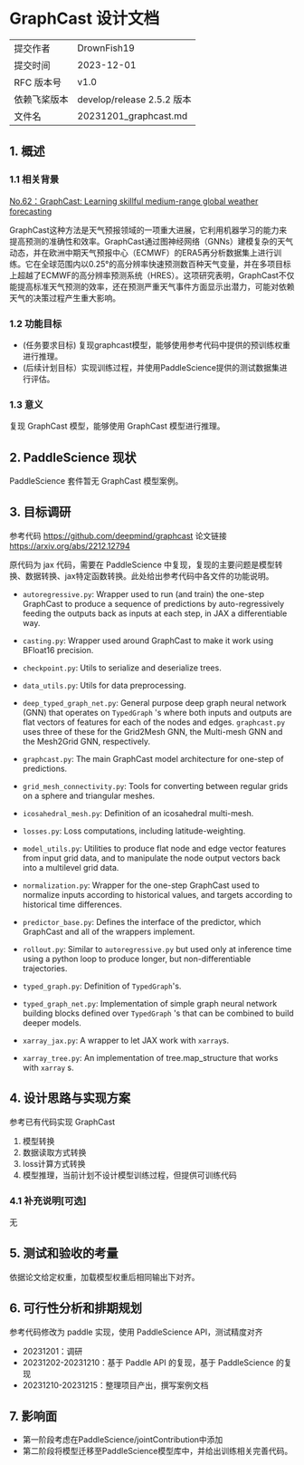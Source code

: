 # GraphCast 设计文档

|              |                            |
|--------------|----------------------------|
| 提交作者     | DrownFish19                     |
| 提交时间     | 2023-12-01                 |
| RFC 版本号   | v1.0                       |
| 依赖飞桨版本 | develop/release 2.5.2 版本 |
| 文件名       | 20231201_graphcast.md       |

## 1. 概述

### 1.1 相关背景

[No.62：GraphCast: Learning skillful medium-range global weather forecasting](https://github.com/PaddlePaddle/community/blob/master/hackathon/hackathon_5th/【PaddlePaddle%20Hackathon%205th】开源贡献个人挑战赛科学计算任务合集.md#no62graphcast-learning-skillful-medium-range-global-weather-forecasting)

GraphCast这种方法是天气预报领域的一项重大进展，它利用机器学习的能力来提高预测的准确性和效率。GraphCast通过图神经网络（GNNs）建模复杂的天气动态，并在欧洲中期天气预报中心（ECMWF）的ERA5再分析数据集上进行训练。它在全球范围内以0.25°的高分辨率快速预测数百种天气变量，并在多项目标上超越了ECMWF的高分辨率预测系统（HRES）。这项研究表明，GraphCast不仅能提高标准天气预测的效率，还在预测严重天气事件方面显示出潜力，可能对依赖天气的决策过程产生重大影响。

### 1.2 功能目标

* (任务要求目标) 复现graphcast模型，能够使用参考代码中提供的预训练权重进行推理。
* (后续计划目标）实现训练过程，并使用PaddleScience提供的测试数据集进行评估。

### 1.3 意义

复现 GraphCast 模型，能够使用 GraphCast 模型进行推理。

## 2. PaddleScience 现状

PaddleScience 套件暂无 GraphCast 模型案例。

## 3. 目标调研

参考代码 https://github.com/deepmind/graphcast
论文链接 https://arxiv.org/abs/2212.12794

原代码为 jax 代码，需要在 PaddleScience 中复现，复现的主要问题是模型转换、数据转换、jax特定函数转换。此处给出参考代码中各文件的功能说明。

*   `autoregressive.py`: Wrapper used to run (and train) the one-step GraphCast
    to produce a sequence of predictions by auto-regressively feeding the
    outputs back as inputs at each step, in JAX a differentiable way.

*   `casting.py`: Wrapper used around GraphCast to make it work using
    BFloat16 precision.

*   `checkpoint.py`: Utils to serialize and deserialize trees.
*   `data_utils.py`: Utils for data preprocessing.
*   `deep_typed_graph_net.py`: General purpose deep graph neural network (GNN)
    that operates on `TypedGraph` 's where both inputs and outputs are flat
    vectors of features for each of the nodes and edges. `graphcast.py` uses
    three of these for the Grid2Mesh GNN, the Multi-mesh GNN and the Mesh2Grid
    GNN, respectively.

*   `graphcast.py`: The main GraphCast model architecture for one-step of
    predictions.

*   `grid_mesh_connectivity.py`: Tools for converting between regular grids on a
    sphere and triangular meshes.

*   `icosahedral_mesh.py`: Definition of an icosahedral multi-mesh.
*   `losses.py`: Loss computations, including latitude-weighting.
*   `model_utils.py`: Utilities to produce flat node and edge vector features
    from input grid data, and to manipulate the node output vectors back
    into a multilevel grid data.

*   `normalization.py`: Wrapper for the one-step GraphCast used to normalize
    inputs according to historical values, and targets according to historical
    time differences.

*   `predictor_base.py`: Defines the interface of the predictor, which GraphCast
    and all of the wrappers implement.

*   `rollout.py`: Similar to `autoregressive.py` but used only at inference time
    using a python loop to produce longer, but non-differentiable trajectories.

*   `typed_graph.py`: Definition of `TypedGraph`'s.
*   `typed_graph_net.py`: Implementation of simple graph neural network
    building blocks defined over `TypedGraph` 's that can be combined to build
    deeper models.

*   `xarray_jax.py`: A wrapper to let JAX work with `xarray`s.
*   `xarray_tree.py`: An implementation of tree.map_structure that works with
`xarray` s.

## 4. 设计思路与实现方案

参考已有代码实现 GraphCast
1. 模型转换
2. 数据读取方式转换
3. loss计算方式转换
4. 模型推理，当前计划不设计模型训练过程，但提供可训练代码

### 4.1 补充说明[可选]

无

## 5. 测试和验收的考量

依据论文给定权重，加载模型权重后相同输出下对齐。

## 6. 可行性分析和排期规划

参考代码修改为 paddle 实现，使用 PaddleScience API，测试精度对齐
* 20231201：调研
* 20231202-20231210：基于 Paddle API 的复现，基于 PaddleScience 的复现
* 20231210-20231215：整理项目产出，撰写案例文档

## 7. 影响面

* 第一阶段考虑在PaddleScience/jointContribution中添加
* 第二阶段将模型迁移至PaddleScience模型库中，并给出训练相关完善代码。
